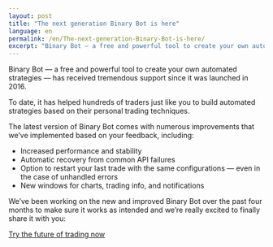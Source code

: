 ```yaml
---
layout: post
title: "The next generation Binary Bot is here"
language: en
permalink: /en/The-next-generation-Binary-Bot-is-here/
excerpt: "Binary Bot – a free and powerful tool to create your own automated strategies – has received tremendous support since it was launched in 2016 ..."
---
```

Binary Bot –– a free and powerful tool to create your own automated strategies –– has received tremendous support since it was launched in 2016.

To date, it has helped hundreds of traders just like you to build automated strategies based on their personal trading techniques.

The latest version of Binary Bot comes with numerous improvements that we’ve implemented based on your feedback, including:


<ul class="bullet">
<li>Increased performance and stability</li>
<li>Automatic recovery from common API failures</li>
<li>Option to restart your last trade with the same configurations –– even in the case of unhandled errors</li>
<li>New windows for charts, trading info, and notifications</li>
</ul>

We’ve been working on the new and improved Binary Bot over the past four months to make sure it works as intended and we’re really excited to finally share it with you:
			
<div class="cta-lg">
	<a href="https://shop.binary.com/products/binary-com-bot?utm_source=blog&utm_medium=social&utm_campaign=binarybotupdate" class="button"><span>Try the future of trading now</span></a>	
</div>